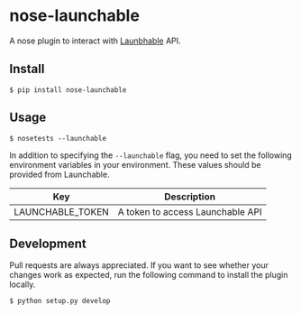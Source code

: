 # nose-launchable
A nose plugin to interact with [Launbhable](https://www.launchableinc.com/) API. 

## Install

```
$ pip install nose-launchable
```

## Usage

```
$ nosetests --launchable
```
In addition to specifying the `--launchable` flag, you need to set the following environment variables in your environment. These values should be provided from Launchable.

|  Key  |  Description  |
| ---- | ---- |
|  LAUNCHABLE_TOKEN  |  A token to access Launchable API |

## Development
Pull requests are always appreciated. If you want to see whether your changes work as expected,  run the following command to install the plugin locally.

```bash
$ python setup.py develop
``` 
